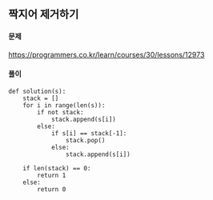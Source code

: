 ## 짝지어 제거하기

#### 문제
https://programmers.co.kr/learn/courses/30/lessons/12973

#### 풀이
``` python3
def solution(s):
    stack = []
    for i in range(len(s)):
        if not stack:
            stack.append(s[i])
        else:
            if s[i] == stack[-1]:
                stack.pop()
            else:
                stack.append(s[i])

    if len(stack) == 0:
        return 1
    else:
        return 0
```
